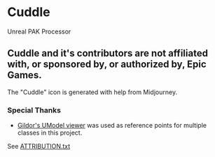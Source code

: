 # Cuddle

Unreal PAK Processor

## Cuddle and it's contributors are not affiliated with, or sponsored by, or authorized by, Epic Games.

The "Cuddle" icon is generated with help from Midjourney.

### Special Thanks

- [Gildor's UModel viewer](https://github.com/gildor2/UEViewer/) was used as reference points for multiple classes in this project. 

See [ATTRIBUTION.txt](ATTRIBUTION.txt)
